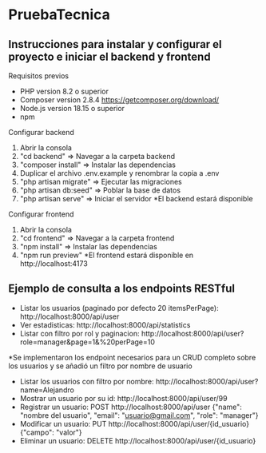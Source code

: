 # PruebaTecnica

## Instrucciones para instalar y configurar el proyecto e iniciar el backend y frontend

Requisitos previos

- PHP version 8.2 o superior
- Composer version 2.8.4 https://getcomposer.org/download/
- Node.js version 18.15 o superior
- npm

Configurar backend
 1. Abrir la consola
 2. "cd backend" => Navegar a la carpeta backend 
 3. "composer install" => Instalar las dependencias
 4. Duplicar el archivo .env.example y renombrar la copia a .env
 5. "php artisan migrate" => Ejecutar las migraciones
 6. "php artisan db:seed" => Poblar la base de datos
 7. "php artisan serve" => Iniciar el servidor
*El backend estará disponible

Configurar frontend
 1. Abrir la consola
 2. "cd frontend" => Navegar a la carpeta frontend
 3. "npm install" => Instalar las dependencias
 4. "npm run preview" 
*El frontend estará disponible en http://localhost:4173

## Ejemplo de consulta a los endpoints RESTful
 - Listar los usuarios (paginado por defecto 20 itemsPerPage): http://localhost:8000/api/user
 - Ver estadisticas: http://localhost:8000/api/statistics
 - Listar con filtro por rol y paginacion: http://localhost:8000/api/user?role=manager&page=1&%20perPage=10
  
*Se implementaron los endpoint necesarios para un CRUD completo sobre los usuarios y se añadió un filtro por nombre de usuario
- Listar los usuarios con filtro por nombre: http://localhost:8000/api/user?name=Alejandro
- Mostrar un usuario por su id: http://localhost:8000/api/user/99
- Registrar un usuario: POST http://localhost:8000/api/user {"name": "nombre del usuario", "email": "usuario@gmail.com", "role": "manager"}
- Modificar un usuario: PUT http://localhost:8000/api/user/{id_usuario} {"campo": "valor"}
- Eliminar un usuario: DELETE http://localhost:8000/api/user/{id_usuario}
